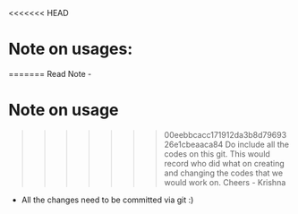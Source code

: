 <<<<<<< HEAD
# Note on usages:
=======
Read Note -

# Note on usage
>>>>>>> 00eebbcacc171912da3b8d7969326e1cbeaaca84
Do include all the codes on this git. This would record who did what on creating and changing the codes that we would work on. Cheers - Krishna

- All the changes need to be committed via git :)
